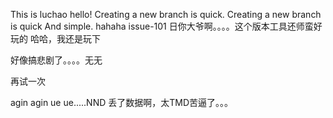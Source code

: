 ﻿This is luchao hello!
Creating a new branch is quick.
Creating a new branch is quick And simple.
hahaha
issue-101
日你大爷啊。。。。这个版本工具还师蛮好玩的
哈哈，我还是玩下

好像搞悲剧了。。。。无无

再试一次

agin agin ue ue.....NND 丢了数据啊，太TMD苦逼了。。。